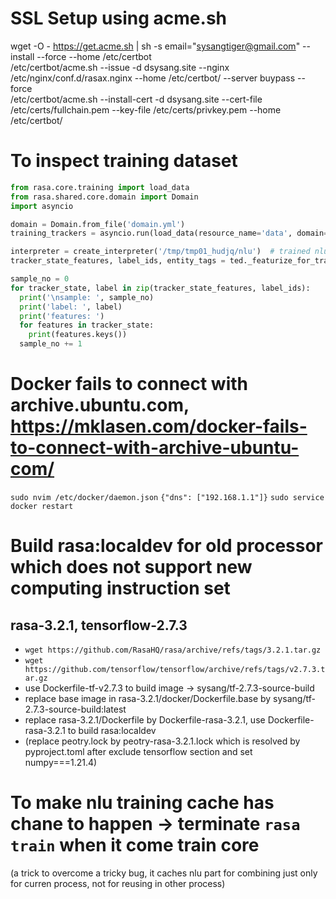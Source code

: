 # SSL Setup using acme.sh
wget -O -  https://get.acme.sh | sh -s email="sysangtiger@gmail.com" --install --force --home /etc/certbot  
/etc/certbot/acme.sh --issue -d dsysang.site --nginx /etc/nginx/conf.d/rasax.nginx --home /etc/certbot/ --server buypass --force  
/etc/certbot/acme.sh --install-cert -d dsysang.site --cert-file /etc/certs/fullchain.pem --key-file /etc/certs/privkey.pem --home /etc/certbot/

# To inspect training dataset

```python
from rasa.core.training import load_data
from rasa.shared.core.domain import Domain
import asyncio

domain = Domain.from_file('domain.yml')
training_trackers = asyncio.run(load_data(resource_name='data', domain=domain, augmentation_factor=0))

interpreter = create_interpreter('/tmp/tmp01_hudjq/nlu')  # trained nlu model
tracker_state_features, label_ids, entity_tags = ted._featurize_for_training(training_trackers, domain, interpreter)
```

```python
sample_no = 0
for tracker_state, label in zip(tracker_state_features, label_ids):
  print('\nsample: ', sample_no)
  print('label: ', label)
  print('features: ')
  for features in tracker_state:
    print(features.keys())
  sample_no += 1
```

# Docker fails to connect with archive.ubuntu.com, https://mklasen.com/docker-fails-to-connect-with-archive-ubuntu-com/
`sudo nvim /etc/docker/daemon.json`
`{"dns": ["192.168.1.1"]}`
`sudo service docker restart`

# Build rasa:localdev for old processor which does not support new computing instruction set
## rasa-3.2.1, tensorflow-2.7.3
- `wget https://github.com/RasaHQ/rasa/archive/refs/tags/3.2.1.tar.gz`
- `wget https://github.com/tensorflow/tensorflow/archive/refs/tags/v2.7.3.tar.gz`
- use Dockerfile-tf-v2.7.3 to build image -> sysang/tf-2.7.3-source-build
- replace base image in rasa-3.2.1/docker/Dockerfile.base by sysang/tf-2.7.3-source-build:latest
- replace rasa-3.2.1/Dockerfile by Dockerfile-rasa-3.2.1, use Dockerfile-rasa-3.2.1 to build rasa:localdev
- (replace peotry.lock by peotry-rasa-3.2.1.lock which is resolved by pyproject.toml after exclude tensorflow section and set numpy===1.21.4)

# To make nlu training cache has chane to happen -> terminate `rasa train` when it come train core
(a trick to overcome a tricky bug, it caches nlu part for combining just only for curren  process, not for reusing in other process)
